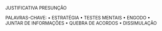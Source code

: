 JUSTIFICATIVA
PRESUNÇÃO

PALAVRAS-CHAVE:
• ESTRATÉGIA
• TESTES MENTAIS
• ENGODO
• JUNTAR DE INFORMAÇÕES
• QUEBRA DE ACORDOS
• DISSIMULAÇÃO